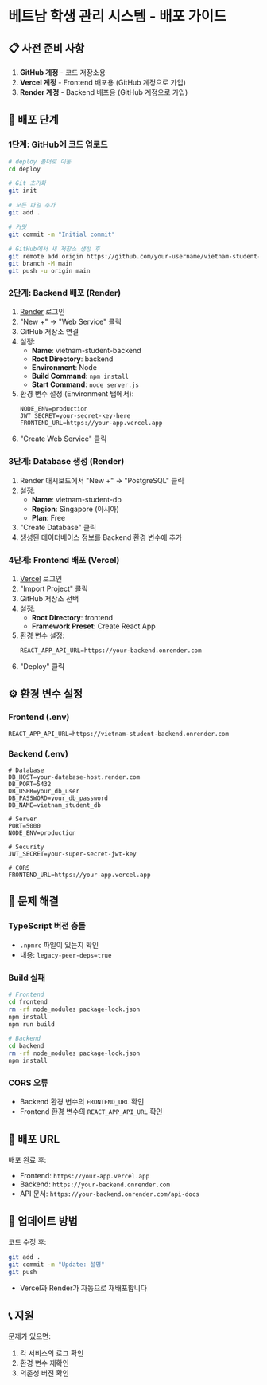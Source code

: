 # 베트남 학생 관리 시스템 - 배포 가이드

## 📋 사전 준비 사항

1. **GitHub 계정** - 코드 저장소용
2. **Vercel 계정** - Frontend 배포용 (GitHub 계정으로 가입)
3. **Render 계정** - Backend 배포용 (GitHub 계정으로 가입)

## 🚀 배포 단계

### 1단계: GitHub에 코드 업로드

```bash
# deploy 폴더로 이동
cd deploy

# Git 초기화
git init

# 모든 파일 추가
git add .

# 커밋
git commit -m "Initial commit"

# GitHub에서 새 저장소 생성 후
git remote add origin https://github.com/your-username/vietnam-student-system.git
git branch -M main
git push -u origin main
```

### 2단계: Backend 배포 (Render)

1. [Render](https://render.com) 로그인
2. "New +" → "Web Service" 클릭
3. GitHub 저장소 연결
4. 설정:
   - **Name**: vietnam-student-backend
   - **Root Directory**: backend
   - **Environment**: Node
   - **Build Command**: `npm install`
   - **Start Command**: `node server.js`
5. 환경 변수 설정 (Environment 탭에서):
   ```
   NODE_ENV=production
   JWT_SECRET=your-secret-key-here
   FRONTEND_URL=https://your-app.vercel.app
   ```
6. "Create Web Service" 클릭

### 3단계: Database 생성 (Render)

1. Render 대시보드에서 "New +" → "PostgreSQL" 클릭
2. 설정:
   - **Name**: vietnam-student-db
   - **Region**: Singapore (아시아)
   - **Plan**: Free
3. "Create Database" 클릭
4. 생성된 데이터베이스 정보를 Backend 환경 변수에 추가

### 4단계: Frontend 배포 (Vercel)

1. [Vercel](https://vercel.com) 로그인
2. "Import Project" 클릭
3. GitHub 저장소 선택
4. 설정:
   - **Root Directory**: frontend
   - **Framework Preset**: Create React App
5. 환경 변수 설정:
   ```
   REACT_APP_API_URL=https://your-backend.onrender.com
   ```
6. "Deploy" 클릭

## ⚙️ 환경 변수 설정

### Frontend (.env)
```env
REACT_APP_API_URL=https://vietnam-student-backend.onrender.com
```

### Backend (.env)
```env
# Database
DB_HOST=your-database-host.render.com
DB_PORT=5432
DB_USER=your_db_user
DB_PASSWORD=your_db_password
DB_NAME=vietnam_student_db

# Server
PORT=5000
NODE_ENV=production

# Security
JWT_SECRET=your-super-secret-jwt-key

# CORS
FRONTEND_URL=https://your-app.vercel.app
```

## 🔧 문제 해결

### TypeScript 버전 충돌
- `.npmrc` 파일이 있는지 확인
- 내용: `legacy-peer-deps=true`

### Build 실패
```bash
# Frontend
cd frontend
rm -rf node_modules package-lock.json
npm install
npm run build

# Backend
cd backend
rm -rf node_modules package-lock.json
npm install
```

### CORS 오류
- Backend 환경 변수의 `FRONTEND_URL` 확인
- Frontend 환경 변수의 `REACT_APP_API_URL` 확인

## 📱 배포 URL

배포 완료 후:
- Frontend: `https://your-app.vercel.app`
- Backend: `https://your-backend.onrender.com`
- API 문서: `https://your-backend.onrender.com/api-docs`

## 🔄 업데이트 방법

코드 수정 후:
```bash
git add .
git commit -m "Update: 설명"
git push
```
- Vercel과 Render가 자동으로 재배포합니다

## 📞 지원

문제가 있으면:
1. 각 서비스의 로그 확인
2. 환경 변수 재확인
3. 의존성 버전 확인